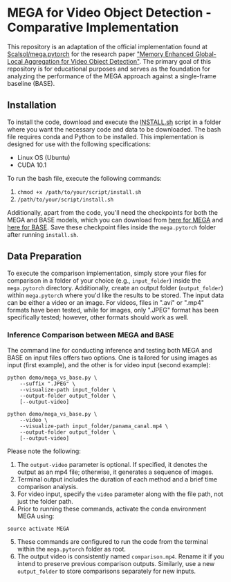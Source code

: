 # MEGA for Video Object Detection - Comparative Implementation

This repository is an adaptation of the official implementation found at [Scalsol/mega.pytorch](https://github.com/Scalsol/mega.pytorch) for the research paper ["Memory Enhanced Global-Local Aggregation for Video Object Detection"](https://arxiv.org/abs/2003.12063). The primary goal of this repository is for educational purposes and serves as the foundation for analyzing the performance of the MEGA approach against a single-frame baseline (BASE).


## Installation

To install the code, download and execute the [INSTALL.sh](INSTALL.sh) script in a folder where you want the necessary code and data to be downloaded. The bash file requires conda and Python to be installed. This implementation is designed for use with the following specifications:
- Linux OS (Ubuntu)
- CUDA 10.1

To run the bash file, execute the following commands:
1. `chmod +x /path/to/your/script/install.sh`
2. `/path/to/your/script/install.sh`

Additionally, apart from the code, you'll need the checkpoints for both the MEGA and BASE models, which you can download from [here for MEGA](https://drive.google.com/file/d/1ZnAdFafF1vW9Lnpw-RPF1AD_csw61lBY/view) and [here for BASE](https://drive.google.com/file/d/1W17f9GC60rHU47lUeOEfU--Ra-LTw3Tq/view). Save these checkpoint files inside the `mega.pytorch` folder after running `install.sh`.


## Data Preparation

To execute the comparison implementation, simply store your files for comparison in a folder of your choice (e.g., `input_folder`) inside the `mega.pytorch` directory. Additionally, create an output folder (`output_folder`) within `mega.pytorch` where you'd like the results to be stored. The input data can be either a video or an image. For videos, files in ".avi" or ".mp4" formats have been tested, while for images, only ".JPEG" format has been specifically tested; however, other formats should work as well.

### Inference Comparison between MEGA and BASE

The command line for conducting inference and testing both MEGA and BASE on input files offers two options. One is tailored for using images as input (first example), and the other is for video input (second example):

```
python demo/mega_vs_base.py \
    --suffix ".JPEG" \
    --visualize-path input_folder \
    --output-folder output_folder \
    [--output-video]
```

```
python demo/mega_vs_base.py \
    --video \
    --visualize-path input_folder/panama_canal.mp4 \
    --output-folder output_folder \
    [--output-video]
```

Please note the following:
1. The `output-video` parameter is optional. If specified, it denotes the output as an mp4 file; otherwise, it generates a sequence of images.
2. Terminal output includes the duration of each method and a brief time comparison analysis.
3. For video input, specify the `video` parameter along with the file path, not just the folder path.
4. Prior to running these commands, activate the conda environment MEGA using:
```
source activate MEGA
```
5. These commands are configured to run the code from the terminal within the `mega.pytorch` folder as root.
6. The output video is consistently named `comparison.mp4`. Rename it if you intend to preserve previous comparison outputs. Similarly, use a new `output_folder` to store comparisons separately for new inputs.